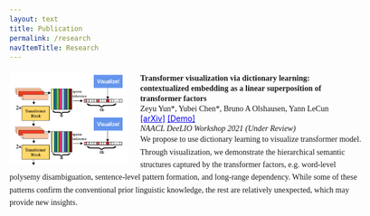 ```yaml
---
layout: text
title: Publication
permalink: /research
navItemTitle: Research
---
```


<style type="text/css"> .post-container{
    margin: 20px 20px 0 0;  
    /*border:5px solid #333;*/
    width:65vw;
    overflow:hidden;
}

.post-thumb img {
	margin: 0px 20px 0 0;  
    float: left;
    clear:left;
    width:22vw;
    height:17vw;
    /*border:1px solid red;*/
}

.post-title {
     /*float:left;   */
    /*margin-left:10px;*/
    /*font-weight: bold;*/
    display: inline;
    font-family: "Times New Roman", Times, serif;
}
.description {
     /*float:left;   */
    /*margin-left:10px;*/
    /*font-weight: bold;*/
    display: inline;
    font-family: "Times New Roman", Times, serif;
    line-height: 1.6;
}

.post-content {
    /*float:right;*/
}</style>

<div class="post-container">                
   <div class="post-thumb"><img src="/assets/images/research/vis.png" /></div>
   <div class="post-title" style="font-weight: bold">Transformer visualization via dictionary learning: <br> contextualized embedding as a linear superposition of transformer factors</div><br>
   <!-- <br> -->
   <div class="post-title" >Zeyu Yun*, Yubei Chen*, Bruno A Olshausen, Yann LeCun</div> 
   <br>
   <a style= "color: #0000EE" href="https://arxiv.org/pdf/2103.15949.pdf">[arXiv]</a> <a style= "color: #0000EE" href="https://transformervis.github.io/transformervis/">[Demo]</a> <br>
   <data class = "post-title"> <i>NAACL DeeLIO Workshop 2021 (Under Review)</i></data> <br>
	<div class="description" >We propose to use dictionary learning to visualize transformer model. Through visualization, we demonstrate the hierarchical semantic structures captured by the transformer factors, e.g. word-level polysemy disambiguation, sentence-level pattern formation, and long-range dependency. While some of these patterns confirm the conventional prior linguistic knowledge, the rest are relatively unexpected, which may provide new insights.</div>

   <!-- <p style="display:inline">post description descrietc etc</p> -->
   <!-- <p>post description descrietc etc</p> -->
</div>